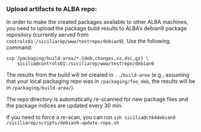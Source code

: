 ### Upload artifacts to ALBA repo:

In order to make the created packages available to other ALBA machines, you need to upload the package build results to ALBA’s debian9 package repository (currently served from `controls01:/siciliarep/www/testrepo/debian9`). Use the following command:
 
```
scp /packaging/build-area/*.{deb,changes,xz,dsc,gz} \
    sicilia@controls01:/siciliarep/www/testrepo/debian9
```

The results from the build will be created in `../build-area` (e.g., assuming that your local packaging repo was in `/packaging/foo_deb`, the results will be in `/packaging/build-area/`).


The repo directory is automatically re-scanned for new package files and the package indices are updated every 30 min.

If you need to force a re-scan, you can run `ssh sicilia@ct64debian8 /siciliarep/scripts/debian9-update-repo.sh` 